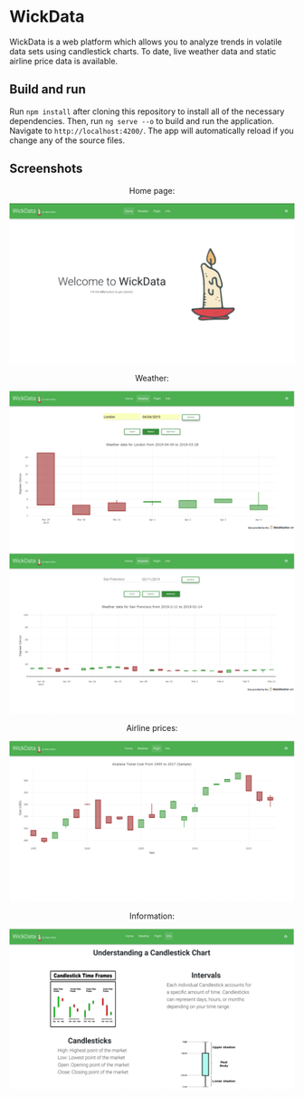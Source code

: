 # WickData
WickData is a web platform which allows you to analyze trends in volatile data sets using candlestick charts. To date, live weather data and static airline price data is available.

## Build and run

Run `npm install` after cloning this repository to install all of the necessary dependencies. Then, run `ng serve --o` to build and run the application. Navigate to `http://localhost:4200/`. The app will automatically reload if you change any of the source files.

## Screenshots

<p align="center">
  Home page:
</p>

![Home](Screenshots/Home.png)

<p align="center">
  Weather:
</p>

![Weather Weekly](Screenshots/weatherweekly.png)
![Weather Monthly](Screenshots/weathermonthly.png)

<p align="center">
  Airline prices: 
</p>

![Airlines](Screenshots/flight.png)

<p align="center">
  Information:
</p>

![Info](Screenshots/info.png)
